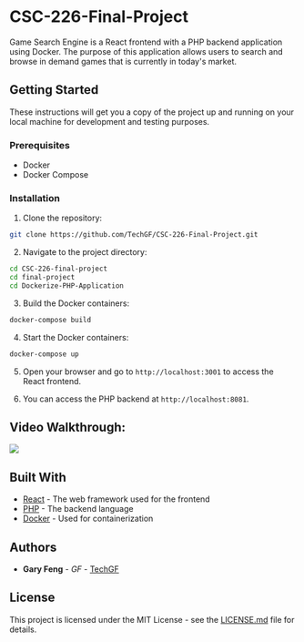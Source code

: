 # CSC-226-Final-Project
Game Search Engine is a React frontend with a PHP backend application using Docker. The purpose of this application allows users to search and browse in demand games that is currently in today's market.

## Getting Started
These instructions will get you a copy of the project up and running on your local machine for development and testing purposes.

### Prerequisites

- Docker
- Docker Compose

### Installation

1. Clone the repository:
```bash
git clone https://github.com/TechGF/CSC-226-Final-Project.git
```
2. Navigate to the project directory:
```bash
cd CSC-226-final-project
cd final-project
cd Dockerize-PHP-Application
```
3. Build the Docker containers:
```bash
docker-compose build
```
4. Start the Docker containers:
```bash
docker-compose up
```
5. Open your browser and go to `http://localhost:3001` to access the React frontend.

6. You can access the PHP backend at `http://localhost:8081`.

## Video Walkthrough:
<img src='http://g.recordit.co/uA0KHnBWoF.gif'>

## Built With

- [React](https://reactjs.org/) - The web framework used for the frontend
- [PHP](https://www.php.net/) - The backend language
- [Docker](https://www.docker.com/) - Used for containerization

## Authors

- **Gary Feng** - *GF* - [TechGF](https://github.com/techgf)

## License

This project is licensed under the MIT License - see the [LICENSE.md](LICENSE.md) file for details.
